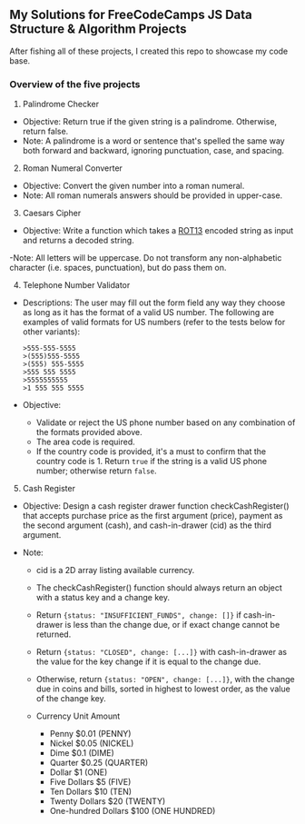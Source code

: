 ## My Solutions for FreeCodeCamps JS Data Structure & Algorithm Projects

After fishing all of these projects, I created this repo to showcase my code base.

### Overview of the five projects

1. Palindrome Checker

- Objective: Return true if the given string is a palindrome. Otherwise, return false.
- Note: A palindrome is a word or sentence that's spelled the same way both forward and backward, ignoring punctuation, case, and spacing.

2. Roman Numeral Converter

- Objective: Convert the given number into a roman numeral.
- Note: All roman numerals answers should be provided in upper-case.

3. Caesars Cipher

- Objective: Write a function which takes a [ROT13](https://en.wikipedia.org/wiki/ROT13) encoded string as input and returns a decoded string.

-Note: All letters will be uppercase. Do not transform any non-alphabetic character (i.e. spaces, punctuation), but do pass them on.

4. Telephone Number Validator

- Descriptions: The user may fill out the form field any way they choose as long as it has the format of a valid US number. The following are examples of valid formats for US numbers (refer to the tests below for other variants):

      >555-555-5555
      >(555)555-5555
      >(555) 555-5555
      >555 555 5555
      >5555555555
      >1 555 555 5555

- Objective:
  - Validate or reject the US phone number based on any combination of the formats provided above.
  - The area code is required.
  - If the country code is provided, it's a must to confirm that the country code is 1. Return `true` if the string is a valid US phone number; otherwise return `false`.

5. Cash Register

- Objective: Design a cash register drawer function checkCashRegister() that accepts purchase price as the first argument (price), payment as the second argument (cash), and cash-in-drawer (cid) as the third argument.

- Note:

  - cid is a 2D array listing available currency.
  - The checkCashRegister() function should always return an object with a status key and a change key.
  - Return `{status: "INSUFFICIENT_FUNDS", change: []}` if cash-in-drawer is less than the change due, or if exact change cannot be returned.
  - Return `{status: "CLOSED", change: [...]}` with cash-in-drawer as the value for the key change if it is equal to the change due.
  - Otherwise, return `{status: "OPEN", change: [...]}`, with the change due in coins and bills, sorted in highest to lowest order, as the value of the change key.
  - Currency Unit Amount

    - Penny \$0.01 (PENNY)
    - Nickel \$0.05 (NICKEL)
    - Dime \$0.1 (DIME)
    - Quarter \$0.25 (QUARTER)
    - Dollar \$1 (ONE)
    - Five Dollars \$5 (FIVE)
    - Ten Dollars \$10 (TEN)
    - Twenty Dollars \$20 (TWENTY)
    - One-hundred Dollars \$100 (ONE HUNDRED)
